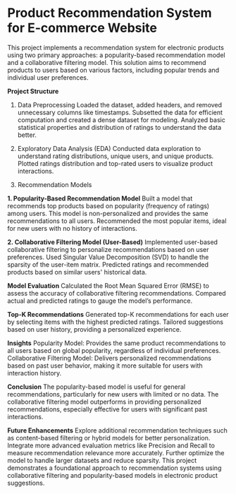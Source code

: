 # Product Recommendation System for E-commerce Website

This project implements a recommendation system for electronic products using two primary approaches: a popularity-based recommendation model and a collaborative filtering model. This solution aims to recommend products to users based on various factors, including popular trends and individual user preferences.

**Project Structure**
1. Data Preprocessing
Loaded the dataset, added headers, and removed unnecessary columns like timestamps.
Subsetted the data for efficient computation and created a dense dataset for modeling.
Analyzed basic statistical properties and distribution of ratings to understand the data better.

2. Exploratory Data Analysis (EDA)
Conducted data exploration to understand rating distributions, unique users, and unique products.
Plotted ratings distribution and top-rated users to visualize product interactions.

3. Recommendation Models

 **1. Popularity-Based Recommendation Model**
Built a model that recommends top products based on popularity (frequency of ratings) among users.
This model is non-personalized and provides the same recommendations to all users.
Recommended the most popular items, ideal for new users with no history of interactions.

**2. Collaborative Filtering Model (User-Based)**
Implemented user-based collaborative filtering to personalize recommendations based on user preferences.
Used Singular Value Decomposition (SVD) to handle the sparsity of the user-item matrix.
Predicted ratings and recommended products based on similar users' historical data.

**Model Evaluation**
Calculated the Root Mean Squared Error (RMSE) to assess the accuracy of collaborative filtering recommendations.
Compared actual and predicted ratings to gauge the model’s performance.

**Top-K Recommendations**
Generated top-K recommendations for each user by selecting items with the highest predicted ratings.
Tailored suggestions based on user history, providing a personalized experience.

**Insights**
Popularity Model: Provides the same product recommendations to all users based on global popularity, regardless of individual preferences.
Collaborative Filtering Model: Delivers personalized recommendations based on past user behavior, making it more suitable for users with interaction history.

**Conclusion**
The popularity-based model is useful for general recommendations, particularly for new users with limited or no data.
The collaborative filtering model outperforms in providing personalized recommendations, especially effective for users with significant past interactions.

**Future Enhancements**
Explore additional recommendation techniques such as content-based filtering or hybrid models for better personalization.
Integrate more advanced evaluation metrics like Precision and Recall to measure recommendation relevance more accurately.
Further optimize the model to handle larger datasets and reduce sparsity.
This project demonstrates a foundational approach to recommendation systems using collaborative filtering and popularity-based models in electronic product suggestions.
